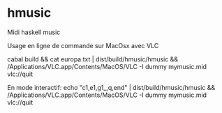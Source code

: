 # hmusic
Midi haskell music

Usage en ligne de commande sur MacOsx avec VLC

cabal build && cat europa.txt | dist/build/hmusic/hmusic && /Applications/VLC.app/Contents/MacOS/VLC -I dummy mymusic.mid vlc://quit

En mode interactif:
echo "c1,e1,g1_,q,end" | dist/build/hmusic/hmusic && /Applications/VLC.app/Contents/MacOS/VLC -I dummy mymusic.mid vlc://quit
